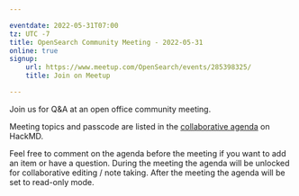 ```yaml
---

eventdate: 2022-05-31T07:00
tz: UTC -7
title: OpenSearch Community Meeting - 2022-05-31
online: true
signup:
    url: https://www.meetup.com/OpenSearch/events/285398325/
    title: Join on Meetup

---
```


Join us for Q&A at an open office community meeting.

Meeting topics and passcode are listed in the [collaborative agenda](https://hackmd.io/@HmdZWaVnQU6M8icdvC5TwQ/r17RFR64c) on HackMD.

Feel free to comment on the agenda before the meeting if you want to add an item or have a question.
During the meeting the agenda will be unlocked for collaborative editing / note taking. After the meeting the agenda will be set to read-only mode.
